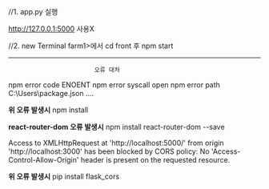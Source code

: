 //1. app.py 실행 

  http://127.0.0.1:5000 사용X

//2. new Terminal 
    farm1>에서 cd front 후 npm start

    
--------------------------------------------
                            오류 대처 
            
npm error code ENOENT
npm error syscall open
npm error path C:\Users\\package.json
....

**위 오류 발생시** npm install 




**react-router-dom 오류 발생시** 
npm install react-router-dom --save




Access to XMLHttpRequest at 'http://localhost:5000/' from origin 'http://localhost:3000' has been blocked by CORS policy: No 'Access-Control-Allow-Origin' header is present on the requested resource.

**위 오류 발생시** pip install flask_cors
